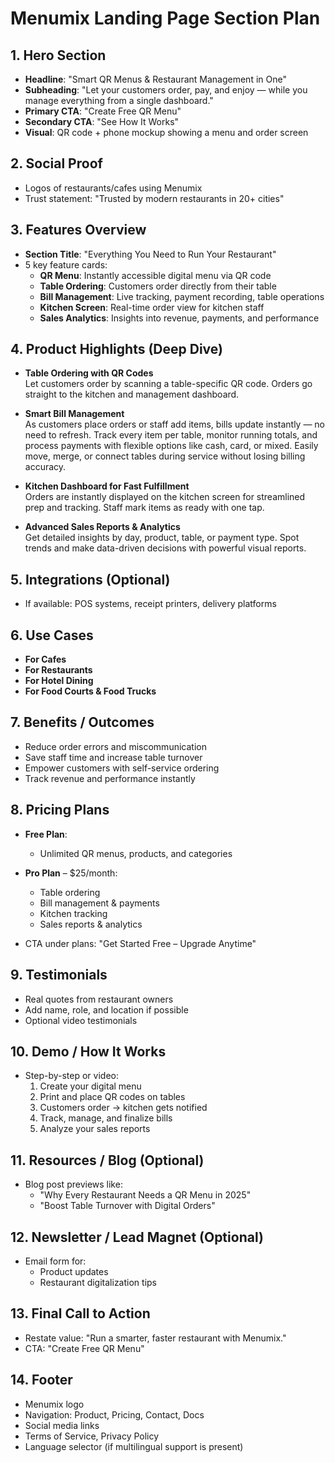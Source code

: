 # Menumix Landing Page Section Plan

## 1. Hero Section
- **Headline**: "Smart QR Menus & Restaurant Management in One"
- **Subheading**: "Let your customers order, pay, and enjoy — while you manage everything from a single dashboard."
- **Primary CTA**: "Create Free QR Menu"
- **Secondary CTA**: "See How It Works"
- **Visual**: QR code + phone mockup showing a menu and order screen

## 2. Social Proof
- Logos of restaurants/cafes using Menumix
- Trust statement: "Trusted by modern restaurants in 20+ cities"

## 3. Features Overview
- **Section Title**: "Everything You Need to Run Your Restaurant"
- 5 key feature cards:
  - **QR Menu**: Instantly accessible digital menu via QR code
  - **Table Ordering**: Customers order directly from their table
  - **Bill Management**: Live tracking, payment recording, table operations
  - **Kitchen Screen**: Real-time order view for kitchen staff
  - **Sales Analytics**: Insights into revenue, payments, and performance

## 4. Product Highlights (Deep Dive)

- **Table Ordering with QR Codes**  
  Let customers order by scanning a table-specific QR code. Orders go straight to the kitchen and management dashboard.

- **Smart Bill Management**  
  As customers place orders or staff add items, bills update instantly — no need to refresh. Track every item per table, monitor running totals, and process payments with flexible options like cash, card, or mixed. Easily move, merge, or connect tables during service without losing billing accuracy.

- **Kitchen Dashboard for Fast Fulfillment**  
  Orders are instantly displayed on the kitchen screen for streamlined prep and tracking. Staff mark items as ready with one tap.

- **Advanced Sales Reports & Analytics**  
  Get detailed insights by day, product, table, or payment type. Spot trends and make data-driven decisions with powerful visual reports.

## 5. Integrations (Optional)
- If available: POS systems, receipt printers, delivery platforms

## 6. Use Cases
- **For Cafes**
- **For Restaurants**
- **For Hotel Dining**
- **For Food Courts & Food Trucks**

## 7. Benefits / Outcomes
- Reduce order errors and miscommunication
- Save staff time and increase table turnover
- Empower customers with self-service ordering
- Track revenue and performance instantly

## 8. Pricing Plans
- **Free Plan**:  
  - Unlimited QR menus, products, and categories

- **Pro Plan** – $25/month:  
  - Table ordering  
  - Bill management & payments  
  - Kitchen tracking  
  - Sales reports & analytics

- CTA under plans: "Get Started Free – Upgrade Anytime"

## 9. Testimonials
- Real quotes from restaurant owners
- Add name, role, and location if possible
- Optional video testimonials

## 10. Demo / How It Works
- Step-by-step or video:
  1. Create your digital menu
  2. Print and place QR codes on tables
  3. Customers order → kitchen gets notified
  4. Track, manage, and finalize bills
  5. Analyze your sales reports

## 11. Resources / Blog (Optional)
- Blog post previews like:
  - "Why Every Restaurant Needs a QR Menu in 2025"
  - "Boost Table Turnover with Digital Orders"

## 12. Newsletter / Lead Magnet (Optional)
- Email form for:
  - Product updates
  - Restaurant digitalization tips

## 13. Final Call to Action
- Restate value: "Run a smarter, faster restaurant with Menumix."
- CTA: "Create Free QR Menu"

## 14. Footer
- Menumix logo
- Navigation: Product, Pricing, Contact, Docs
- Social media links
- Terms of Service, Privacy Policy
- Language selector (if multilingual support is present)
